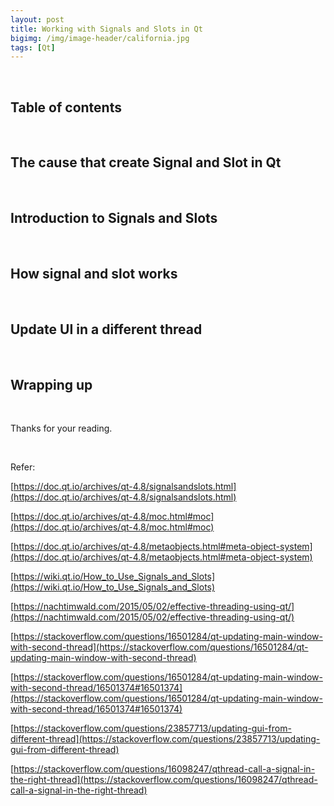 ```yaml
---
layout: post
title: Working with Signals and Slots in Qt
bigimg: /img/image-header/california.jpg
tags: [Qt]
---
```



<br>

## Table of contents




<br>

## The cause that create Signal and Slot in Qt






<br>

## Introduction to Signals and Slots





<br>

## How signal and slot works





<br>

## Update UI in a different thread 



<br>

## Wrapping up






<br>

Thanks for your reading.

<br>

Refer:

[https://doc.qt.io/archives/qt-4.8/signalsandslots.html](https://doc.qt.io/archives/qt-4.8/signalsandslots.html)

[https://doc.qt.io/archives/qt-4.8/moc.html#moc](https://doc.qt.io/archives/qt-4.8/moc.html#moc)

[https://doc.qt.io/archives/qt-4.8/metaobjects.html#meta-object-system](https://doc.qt.io/archives/qt-4.8/metaobjects.html#meta-object-system)

[https://wiki.qt.io/How_to_Use_Signals_and_Slots](https://wiki.qt.io/How_to_Use_Signals_and_Slots)

[https://nachtimwald.com/2015/05/02/effective-threading-using-qt/](https://nachtimwald.com/2015/05/02/effective-threading-using-qt/)

[https://stackoverflow.com/questions/16501284/qt-updating-main-window-with-second-thread](https://stackoverflow.com/questions/16501284/qt-updating-main-window-with-second-thread)

[https://stackoverflow.com/questions/16501284/qt-updating-main-window-with-second-thread/16501374#16501374](https://stackoverflow.com/questions/16501284/qt-updating-main-window-with-second-thread/16501374#16501374)

[https://stackoverflow.com/questions/23857713/updating-gui-from-different-thread](https://stackoverflow.com/questions/23857713/updating-gui-from-different-thread)

[https://stackoverflow.com/questions/16098247/qthread-call-a-signal-in-the-right-thread](https://stackoverflow.com/questions/16098247/qthread-call-a-signal-in-the-right-thread)

